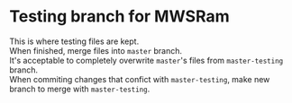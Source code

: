 # Testing branch for MWSRam
This is where testing files are kept.\
When finished, merge files into `master` branch. \
It's acceptable to completely overwrite `master`'s files from `master-testing` branch.\
When commiting changes that confict with `master-testing`, make new branch to merge with `master-testing`.
